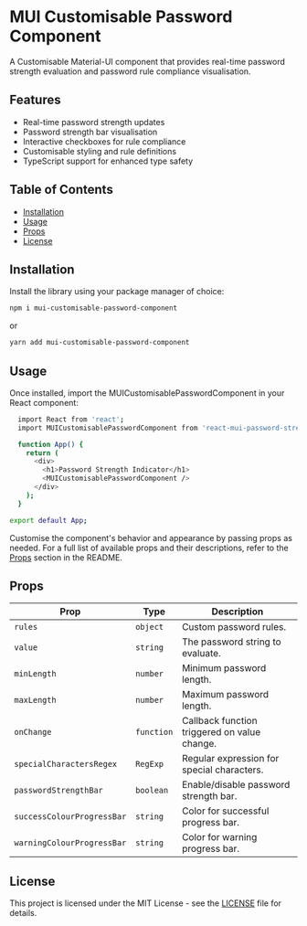 # MUI Customisable Password Component

A Customisable Material-UI component that provides real-time password strength evaluation and password rule compliance visualisation.

## Features

- Real-time password strength updates
- Password strength bar visualisation
- Interactive checkboxes for rule compliance
- Customisable styling and rule definitions
- TypeScript support for enhanced type safety

## Table of Contents

- [Installation](#installation)
- [Usage](#usage)
- [Props](#props)
- [License](#license)

## Installation

Install the library using your package manager of choice:

```bash
npm i mui-customisable-password-component
```

or

```bash
yarn add mui-customisable-password-component
```

## Usage

Once installed, import the MUICustomisablePasswordComponent in your React component:

```bash
  import React from 'react';
  import MUICustomisablePasswordComponent from 'react-mui-password-strength';

  function App() {
    return (
      <div>
        <h1>Password Strength Indicator</h1>
        <MUICustomisablePasswordComponent />
      </div>
    );
  }

export default App;
```

Customise the component's behavior and appearance by passing props as needed.
For a full list of available props and their descriptions, refer to the [Props](#props) section in the README.

## Props

| Prop                       | Type       | Description                                  |
| -------------------------- | ---------- | -------------------------------------------- |
| `rules`                    | `object`   | Custom password rules.                       |
| `value`                    | `string`   | The password string to evaluate.             |
| `minLength`                | `number`   | Minimum password length.                     |
| `maxLength`                | `number`   | Maximum password length.                     |
| `onChange`                 | `function` | Callback function triggered on value change. |
| `specialCharactersRegex`   | `RegExp`   | Regular expression for special characters.   |
| `passwordStrengthBar`      | `boolean`  | Enable/disable password strength bar.        |
| `successColourProgressBar` | `string`   | Color for successful progress bar.           |
| `warningColourProgressBar` | `string`   | Color for warning progress bar.              |

## License

This project is licensed under the MIT License - see the [LICENSE](/LICENSE) file for details.
